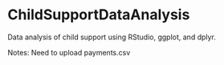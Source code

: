 # ChildSupportDataAnalysis
Data analysis of child support using RStudio, ggplot, and dplyr. 

Notes: Need to upload payments.csv
